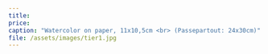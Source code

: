 ```yaml
---
title: 
price:
caption: "Watercolor on paper, 11x10,5cm <br> (Passepartout: 24x30cm)"
file: /assets/images/tier1.jpg
---
```


